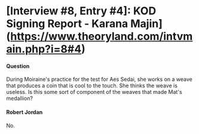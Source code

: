 # [Interview #8, Entry #4]: KOD Signing Report - Karana Majin](https://www.theoryland.com/intvmain.php?i=8#4)

#### Question

During Moiraine's practice for the test for Aes Sedai, she works on a weave that produces a coin that is cool to the touch. She thinks the weave is useless. Is this some sort of component of the weaves that made Mat's medallion?

#### Robert Jordan

No.


